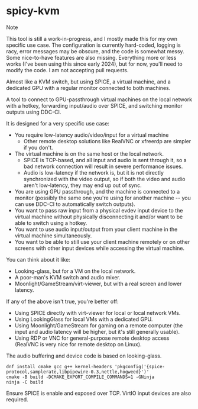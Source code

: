 # spicy-kvm

> [!NOTE]
> This tool is still a work-in-progress, and I mostly made this for my own specific use case. The configuration is currently hard-coded, logging is racy, error messages may be obscure, and the code is somewhat messy. Some nice-to-have features are also missing. Everything more or less works (I've been using this since early 2024), but for now, you'll need to modify the code. I am not accepting pull requests.

Almost like a KVM switch, but using SPICE, a virtual machine, and a dedicated GPU with a regular monitor connected to both machines.

A tool to connect to GPU-passthrough virtual machines on the local network with a hotkey, forwarding input/audio over SPICE, and switching monitor outputs using DDC-CI.

It is designed for a very specific use case:

- You require low-latency audio/video/input for a virtual machine
  - Other remote desktop solutions like RealVNC or xfreerdp are simpler if you don't.
- The virtual machine is on the same host or the local network.
  - SPICE is TCP-based, and all input and audio is sent through it, so a bad network connection will result in severe performance issues.
  - Audio is low-latency if the network is, but it is not directly synchronized with the video output, so if both the video and audio aren't low-latency, they may end up out of sync.
- You are using GPU passthrough, and the machine is connected to a monitor (possibly the same one you're using for another machine -- you can use DDC-CI to automatically switch outputs).
- You want to pass raw input from a physical evdev input device to the virtual machine without physically disconnecting it and/or want to be able to switch using a hotkey.
- You want to use audio input/output from your client machine in the virtual machine simultaneously.
- You want to be able to still use your client machine remotely or on other screens with other input devices while accessing the virtual machine.

You can think about it like:

- Looking-glass, but for a VM on the local network.
- A poor-man's KVM switch and audio mixer.
- Moonlight/GameStream/virt-viewer, but with a real screen and lower latency.

If any of the above isn't true, you're better off:

- Using SPICE directly with virt-viewer for local or local network VMs.
- Using LookingGlass for local VMs with a dedicated GPU.
- Using Moonlight/GameStream for gaming on a remote computer (the input and audio latency will be higher, but it's still generally usable).
- Using RDP or VNC for general-purpose remote desktop access (RealVNC is very nice for remote desktop on Linux).

The audio buffering and device code is based on looking-glass.

```
dnf install cmake gcc g++ kernel-headers 'pkgconfig('{spice-protocol,samplerate,libpipewire-0.3,nettle,hogweed}')'
cmake -B build -DCMAKE_EXPORT_COMPILE_COMMANDS=1 -GNinja
ninja -C build
```

Ensure SPICE is enable and exposed over TCP. VirtIO input devices are also required.

<!--
```
usage: spicy-kvm [options]

 --spice-host                   spice host
 --spice-port                   spice port
 --spice-password PASSWORD      spice password
 --spice-password-env           read PASSWORD as en environment variable name
 --spice-password-file          read PASSWORD as a file

 --activate                     automatically activate upon startup
 --oneshot                      exit after the first deactivation

 --on KEYCODE                   activate when the specified key is released (requires an input device to be specified)
 --off KEYCODE                  deactivate when the specified key is pressed (requires an input device to be specified)

 --record DEVICE                enable audio input from the specified pipewire device (empty for the default)
 --record-persistent            keep audio recording connected even when not active

 --playback DEVICE              enable audio output to the specified pipewire device (empty for the default)
 --playback-persistent          keep audio playback connected even when not active

 --input DEVICE                 enable keyboard/mouse input from the specified evdev device name, path, or number (can be specified multiple times)
 --input-auto                   watch all accessible evdev devices and enable keyboard/mouse input from the evdev device which pressed the activation key and the next pointing device to send an EV_REL event

 --ddc DEVICE                   use the i2c bus associated with the specified drm card name (including the "card" prefix) or i2c bus number for ddc-ci
 --ddc-vcp VCP,INACTIVE,ACTIVE  set the specified ddc-ci vcp when activating/deactivating (all values are hex) (can be repeated multiple times) (use `ddcutil capabilities` to figure out what can go here) (you can use this for automatically switching monitor inputs)
```
-->
